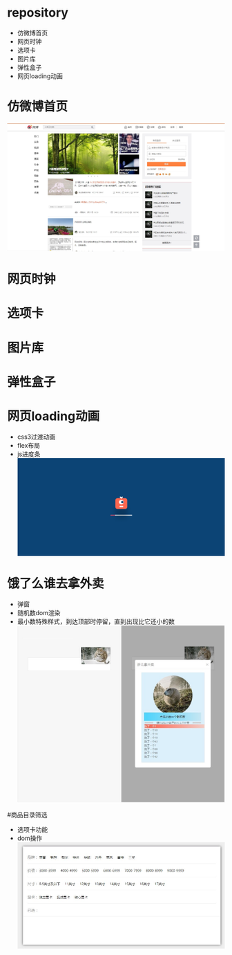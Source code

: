 # repository

- 仿微博首页
- 网页时钟
- 选项卡
- 图片库
- 弹性盒子
- 网页loading动画

# 仿微博首页
![image](https://github.com/Perisiguiendo/repository/blob/master/Weibo/images/img.jpg)

# 网页时钟


# 选项卡

# 图片库

# 弹性盒子

# 网页loading动画
- css3过渡动画
- flex布局
- js进度条
![image](https://github.com/Perisiguiendo/repository/blob/master/Loading/loading.gif)

# 饿了么谁去拿外卖
- 弹窗
- 随机数dom渲染
- 最小数特殊样式，到达顶部时停留，直到出现比它还小的数
![image](https://github.com/Perisiguiendo/repository/blob/master/%E9%A5%BF%E4%BA%86%E4%B9%88%E8%B0%81%E5%8E%BB%E5%8F%96%E5%A4%96%E5%8D%96/img/img.jpg)

#商品目录筛选
- 选项卡功能
- dom操作
![image](https://github.com/Perisiguiendo/repository/blob/master/%E5%95%86%E5%93%81%E7%9B%AE%E5%BD%95%E7%AD%9B%E9%80%89/img.jpg)
